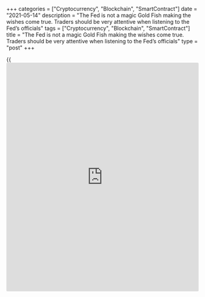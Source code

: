 +++
categories = ["Cryptocurrency", "Blockchain", "SmartContract"]
date = "2021-05-14"
description = "The Fed is not a magic Gold Fish making the wishes come true. Traders should be very attentive when listening to the Fed’s officials"
tags = ["Cryptocurrency", "Blockchain", "SmartContract"]
title = "The Fed is not a magic Gold Fish making the wishes come true. Traders should be very attentive when listening to the Fed’s officials"
type = "post"
+++

{{<iframe id="large-banner" src="https://www.bounty.group/#slide=12.0" width="100%" height="600" scrolling="no" style="border: 0px solid rgb(216, 221, 230); border-radius: 3px;">}}

2021-05-14

2021-05-14

Dollar leads the bulls to a slaughterDmitri Demidenko

The Fed is not a magic Gold Fish making the wishes come true. Traders
should be very attentive when listening to the Fed’s officials.

## Without the growth in Treasury yield, the greenback won’t strengthen

Forecasting is an ungrateful thing; it could be dangerous at the time of
the pandemic. Economic patterns do not accurately forecast pivot points,
but they determine the trends well. The COVID-19 pandemic and its
economic fallout imply a number of pivot points. That is why the
discrepancies between the forecasts and actual data on US unemployment
and inflation for April have been so great. Bloomberg experts have been
wrong, and the markets have been jumping up and down. I am jumping with
a parachute today and tell you about the experience tomorrow. The status
was updated 84 days ago.

Unfortunately, experience teaches only to make new mistakes. A surge in
Treasury yields and the consumer prices increase to 4.2% made [investor](https://www.fintechee.com/tutorial-for-forex-trading/investor-mode/)s
buy dollars. Markets remembered about March events when the greenback
strengthened amid the talks that the Treasury bull market had turned
down (the price is moving opposite the yields). The bets on the trend
reversal have ended up in losses over the decades. Will this time the
Treasury bulls go the slaughter?

Friendship with the brains serves the good. Following the Treasury yield
stabilization in April – early May, many analysts suggested that the
yields do not grow because the Fed is unwilling to normalize the
monetary [policy](https://www.fintechee.com/policy/). The real reason is that there are a lot of buyers in
the US bond market. The US Treasury yield is still much higher than that
of the government bonds in Japan or Germany. The Federal Reserve doesn’t
want to raise the interest rates, contributing to a faster shift from
euros to dollars. After all, Jerome Powell and his fellow central
bankers have poured so much money into the financial system that
[investor](https://www.fintechee.com/tutorial-for-forex-trading/investor-mode/)s do not know what to do with it. The Treasury bulls seem
unlikely to go to the slaughter, and traders should closely watch the
bond markets in other countries. Otherwise, they can lose their heads.
Or money. Anyway, you can’t lose more than you have.

How repulsive insincere people are! They pretend to believe when you
tell a lie! The Fed used to pledge not to correct the federal funds rate
and changed it, so it could be lying this time. The Fed is willing to be
patient, but any patience has its limits. Reuters experts say the core
PCE at 2.8% should be the limit. All [investor](https://www.fintechee.com/tutorial-for-forex-trading/investor-mode/)s try to catch any word
from the Fed’s officials, but the US central bank is not a magic
goldfish fulfilling the wishes. I do not think the tests for the Fed’s
strength will result in meeting the market expectations.

If you won, somebody must have lost. That is the Forex law. Today you
enjoy your profit, and tomorrow, you are sad because of a loss. News is
not what you should rely on when making your trading decision. Good [news](https://www.letsplayfx.com/blog/forex-news-website/)
and expectations may not do any good.





## Price chart of EURUSD in real time mode

The content of this article reflects the author’s opinion and does not
necessarily reflect the official position of LiteForex. The material
published on this page is provided for informational purposes only and
should not be considered as the provision of investment advice for the
purposes of Directive 2004/39/EC.

Rate this article:

{{value}}

( {{count}} {{title}} )
